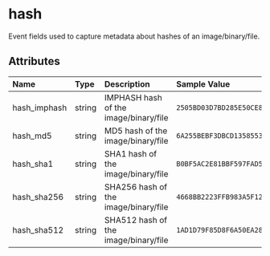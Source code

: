 # hash

Event fields used to capture metadata about hashes of an image/binary/file.

## Attributes

| Name | Type | Description | Sample Value |
|:---|:---|:---|:---|
 | hash_imphash | string | IMPHASH hash of the image/binary/file | ```2505BD03D7BD285E50CE89CEC02B333B``` |
 | hash_md5 | string | MD5 hash of the image/binary/file | ```6A255BEBF3DBCD13585538ED47DBAFD7``` |
 | hash_sha1 | string | SHA1 hash of the image/binary/file | ```B0BF5AC2E81BBF597FAD5F349FEEB32CAC449FA2``` |
 | hash_sha256 | string | SHA256 hash of the image/binary/file | ```4668BB2223FFB983A5F1273B9E3D9FA2C5CE4A0F1FB18CA5C1B285762020073C``` |
 | hash_sha512 | string | SHA512 hash of the image/binary/file | ```1AD1D79F85D8F6A50EA282F63898D652661DAA0C1FD361C22647CABC98A70E8CBCE83200D579D10DD0A3D46BE9496DCDFDDF28B0C5E9709343B032A8796FBECB``` |
